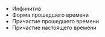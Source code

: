 - Инфинитив
- Форма прошедшего времени
- Причастие прошедшего времени
- Причастие настоящего времени